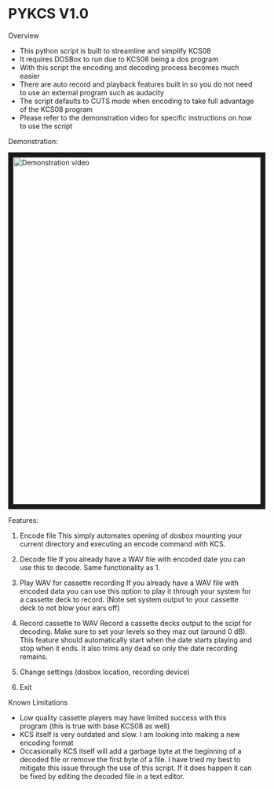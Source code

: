 # PYKCS V1.0

Overview
- This python script is built to streamline and simplify KCS08
- It requires DOSBox to run due to KCS08 being a dos program
- With this script the encoding and decoding process becomes much easier
- There are auto record and playback features built in so you do not need to use an external program such as audacity
- The script defaults to CUTS mode when encoding to take full advantage of the KCS08 program
- Please refer to the demonstration video for specific instructions on how to use the script

Demonstration:


<a href="https://www.youtube.com/watch?v=LhpXfOWhbPY
" target="_blank"><img src="http://img.youtube.com/vi/LhpXfOWhbPY/0.jpg" 
alt="Demonstration video" width="1262" height="705" border="10" /></a>

Features:
1. Encode file
    This simply automates opening of dosbox mounting your current directory and executing an encode command with KCS.

2. Decode file
    If you already have a WAV file with encoded date you can use this to decode. Same functionality as 1.
    
3. Play WAV for cassette recording
    If you already have a WAV file with encoded data you can use this option to play it through your system for a cassette deck to record.
    (Note set system output to your cassette deck to not blow your ears off)

4. Record cassette to WAV
    Record a cassette decks output to the scipt for decoding. Make sure to set your levels so they maz out (around 0 dB).
    This feature should automatically start when the date starts playing and stop when it ends.
    It also trims any dead so only the date recording remains.

5. Change settings (dosbox location, recording device)


5. Exit    

Known Limitations
- Low quality cassette players may have limited success with this program (this is true with base KCS08 as well)
- KCS itself is very outdated and slow. I am looking into making a new encoding format
- Occasionally KCS itself will add a garbage byte at the beginning of a decoded file or remove the first byte of a file.
  I have tried my best to mitigate this issue through the use of this script. If it does happen it can be fixed by editing the decoded file in a text editor.
